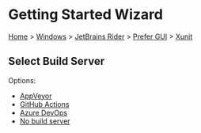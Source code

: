 <!--
GENERATED FILE - DO NOT EDIT
This file was generated by [MarkdownSnippets](https://github.com/SimonCropp/MarkdownSnippets).
Source File: /docs/mdsource/wiz/Windows_Rider_Gui_Xunit.source.md
To change this file edit the source file and then run MarkdownSnippets.
-->

# Getting Started Wizard

[Home](/docs/wiz/readme.md) > [Windows](Windows.md) > [JetBrains Rider](Windows_Rider.md) > [Prefer GUI](Windows_Rider_Gui.md) > [Xunit](Windows_Rider_Gui_Xunit.md)

## Select Build Server

Options:
 * [AppVeyor](Windows_Rider_Gui_Xunit_AppVeyor.md)
 * [GitHub Actions](Windows_Rider_Gui_Xunit_GitHubActions.md)
 * [Azure DevOps](Windows_Rider_Gui_Xunit_AzureDevOps.md)
 * [No build server](Windows_Rider_Gui_Xunit_None.md)
